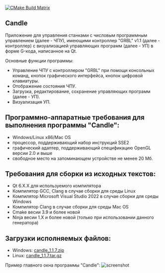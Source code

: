 [![CMake Build Matrix](https://github.com/GeorgKZ/Candle/actions/workflows/build_cmake.yml/badge.svg)](https://github.com/GeorgKZ/Candle/actions/workflows/build_cmake.yml)

Candle
-----------
Приложение для управления станками с числовым программным управлением (далее - ЧПУ),
имеющими контроллер "GRBL" v1.1 (далее - контроллер) с визуализацией управляющих программ
(далее - УП) в форме G-кода, написанное на Qt.

Основные функции программы:
* Управление ЧПУ с контроллером "GRBL" при помощи консольных команд,
  кнопок графического интерфейса, кнопок цифровой клавиатуры.
* Отображение состояния ЧПУ.
* Загрузка, редактирование, сохранение управляющих программ (далее - УП).
* Визуализация УП.

Программно-аппаратные требования для выполнения программы "Candle":
-------------------------------------------------------------------
* Windows/Linux x86/Mac OS
* процессор, поддерживающий набор инструкций SSE2
* графический адаптер, поддерживающий спецификацию OpenGL версии 2.0 и выше
* свободное место на запоминающем устройстве не менее 20 Мб.

Требования для сборки из исходных текстов:
------------------
* Qt 6.X.X для используемого компилятора
* Компилятор GCC, Clang в случае сборки для среды Linux
* Компилятор Microsoft Visual Studio 2022 в случае сборки для среды Windows
* Компилятор Clang в случае сборки для среды Mac OS
* Cmake весии 3.9 и более новой
* Ninja весии 1.X и более новой (только при использовании данного генератора)

Загрузки исполняемых файлов:
----------------------------

* Windows: [candle_1.1.7.zip](https://github.com/Denvi/Candle/releases/download/v1.1/Candle_1.1.7.zip)
* Linux: [candle_1.1.7.tar.gz](https://github.com/Denvi/Candle/releases/download/v1.1/Candle_1.1.7.tar.gz)

Пример главного окна программы "Candle":
![screenshot](/screenshots/screenshot_heightmap_original.png)
